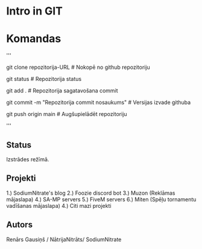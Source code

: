 # Intro in GIT




# Komandas
'''

git clone repozitorija-URL                      # Nokopē no github repozitoriju

git status                                      # Repozitorija status


git add .                                       # Repozitorija sagatavošana commit

git commit -m "Repozitorija commit nosaukums"   # Versijas izvade githuba

git push origin main                            # Augšupielādēt repozitoriju

'''

## Status
Izstrādes režīmā.

## Projekti
1.) SodiumNitrate's blog
2.) Foozie discord bot
3.) Muzon (Reklāmas mājaslapa)
4.) SA-MP servers
5.) FiveM servers
6.) Miten (Spēļu tornamentu vadīšanas mājaslapa)
4.) Citi mazi projekti


## Autors
Renārs Gausiņš / NātrijaNitrāts/ SodiumNitrate